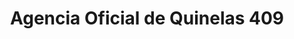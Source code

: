 ---
title: "Agencia Oficial de Quinelas 409"
url: /bernardo-de-irigoyen/agencia-oficial-de-quinelas-409/
shop: Lotterie
---